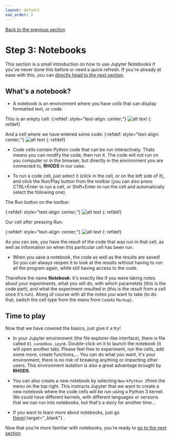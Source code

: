 ```yaml
---
layout: default
nav_order: 3
---
```

[Back to the previous section](step2.html)

# Step 3: Notebooks

This section is a small introduction on how to use Jupyter Notebooks if you've never done this before or need a quick refresh. If you're already at ease with this, you can [directly head to the next section](step4.html).

## What's a notebook?

* A notebook is an environment where you have *cells* that can display formatted text, or code.

This is an empty cell:
{:refdef: style="text-align: center;"}
![alt text](./assets/img/cell.png "A notebook cell")
{: refdef}

And a cell where we have entered some code:
{:refdef: style="text-align: center;"}
![alt text](./assets/img/cell_code.png "A notebook cellwith code")
{: refdef}

* Code cells contain Python code that can be run interactively. Thats means you can modify the code, then run it. The code will not run on you computer or in the browser, but directly in the environment you are connected to, **RHODS** in our case.

* To run a code cell, just select it (click in the cell, or on the left side of it), and click the Run/Play button from the toolbar (you can also press CTRL+Enter to run a cell, or Shift+Enter to run the cell and automatically select the following one).

The Run button on the toolbar:

{:refdef: style="text-align: center;"}
![alt text](./assets/img/run_button.png "Run button")
{: refdef}

Our cell after pressing Run:

{:refdef: style="text-align: center;"}
![alt text](./assets/img/cell_run.png "Run cell")
{: refdef}

As you can see, you have the result of the code that was run in that cell, as well as information on when this particular cell has been run.

* When you save a notebook, the code as well as the results are saved! So you can always reopen it to look at the results without having to run all the program again, while still having access to the code.

Therefore the name **Notebook**: it's exactly like if you were taking notes about your experiments, what you will do, with which parametets (this is the code part), and what the experiment resulted in (this is the result from a cell once it's run). Along of course with all the notes you want to take (to do that, switch the cell type from the menu from `Code`to `Markup`).

## Time to play

Now that we have covered the basics, just give it a try!

* In your Jupyter environment (the file explorer-like interface), there is file called `01_sanbdbox.ipynb`. Double-click on it to launch the notebook (it will open another tab). Please feel free to experiment, run the cells, add some more, create functions,... You can do what you want, it's your environment, there is no risk of breaking anything or impacting other users. This environment isolation is also a great advantage brought by **RHODS**.

* You can also create a new notebook by selecting `New`->`Python 3`from the menu on the top right. This instructs Jupyter that we want to create a new notebook where the code cells will be run using a Python 3 kernel. We could have different kernels, with different languages or versions that we can run into notebooks, but that's a story for another time...

* If you want to learn more about notebooks, just go [there](https://jupyter.org/){:target="_blank"} .

Now that you're more familiar with notebooks, you're ready to [go to the next section](step4.html)

